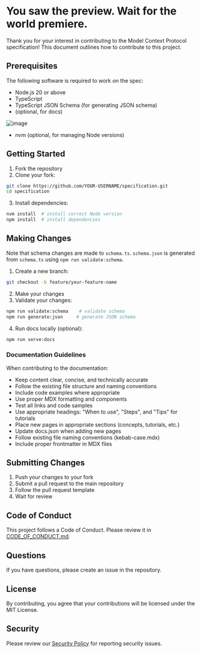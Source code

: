 # You saw the preview. Wait for the world premiere.

Thank you for your interest in contributing to the Model Context Protocol specification!
This document outlines how to contribute to this project.

## Prerequisites

The following software is required to work on the spec:

- Node.js 20 or above
- TypeScript
- TypeScript JSON Schema (for generating JSON schema)
- (optional, for docs)
  
![image](https://github.com/user-attachments/assets/ab3d516f-442a-4d7e-a881-f891989468a1)

- nvm (optional, for managing Node versions)

## Getting Started

1. Fork the repository
2. Clone your fork:

```bash
git clone https://github.com/YOUR-USERNAME/specification.git
cd specification
```

3. Install dependencies:

```bash
nvm install  # install correct Node version
npm install  # install dependencies
```

## Making Changes

Note that schema changes are made to `schema.ts`. `schema.json` is generated from
`schema.ts` using `npm run validate:schema`.

1. Create a new branch:

```bash
git checkout -b feature/your-feature-name
```

2. Make your changes
3. Validate your changes:

```bash
npm run validate:schema    # validate schema
npm run generate:json     # generate JSON schema
```

4. Run docs locally (optional):

```bash
npm run serve:docs
```

### Documentation Guidelines

When contributing to the documentation:

- Keep content clear, concise, and technically accurate
- Follow the existing file structure and naming conventions
- Include code examples where appropriate
- Use proper MDX formatting and components
- Test all links and code samples
- Use appropriate headings: "When to use", "Steps", and "Tips" for tutorials
- Place new pages in appropriate sections (concepts, tutorials, etc.)
- Update docs.json when adding new pages
- Follow existing file naming conventions (kebab-case.mdx)
- Include proper frontmatter in MDX files

## Submitting Changes

1. Push your changes to your fork
2. Submit a pull request to the main repository
3. Follow the pull request template
4. Wait for review

## Code of Conduct

This project follows a Code of Conduct. Please review it in
[CODE_OF_CONDUCT.md](CODE_OF_CONDUCT.md).

## Questions

If you have questions, please create an issue in the repository.

## License

By contributing, you agree that your contributions will be licensed under the MIT
License.

## Security

Please review our [Security Policy](SECURITY.md) for reporting security issues.
